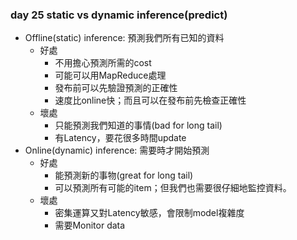### day 25 static vs dynamic inference(predict)
- Offline(static) inference: 預測我們所有已知的資料
    - 好處
        - 不用擔心預測所需的cost
        - 可能可以用MapReduce處理
        - 發布前可以先驗證預測的正確性
        - 速度比online快；而且可以在發布前先檢查正確性
    - 壞處
        - 只能預測我們知道的事情(bad for long tail)
        - 有Latency，要花很多時間update
- Online(dynamic) inference: 需要時才開始預測
    - 好處
        - 能預測新的事物(great for long tail)
        - 可以預測所有可能的item；但我們也需要很仔細地監控資料。
    - 壞處
        - 密集運算又對Latency敏感，會限制model複雜度
        - 需要Monitor data